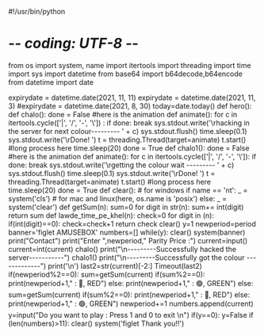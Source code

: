 #!/usr/bin/python
# -*- coding: UTF-8 -*-
from os import system, name
import itertools
import threading
import time
import sys
import datetime
from base64 import b64decode,b64encode
from datetime import date

expirydate = datetime.date(2021, 11, 11)
expirydate = datetime.date(2021, 11, 3)
#expirydate = datetime.date(2021, 8, 30)
today=date.today()
def hero():
    def chalo():
        done = False
        #here is the animation
        def animate():
            for c in itertools.cycle(['|', '/', '-', '\\']) :
                if done:
                    break
                sys.stdout.write('\rhacking in the server for next colour--------- ' + c)
                sys.stdout.flush()
                time.sleep(0.1)
            sys.stdout.write('\rDone!     ')
        t = threading.Thread(target=animate)
        t.start()
        #long process here
        time.sleep(20)
        done = True
    def chalo1():
        done = False
        #here is the animation
        def animate():
            for c in itertools.cycle(['|', '/', '-', '\\']):
                if done:
                    break
                sys.stdout.write('\rgetting the colour wait --------- ' + c)
                sys.stdout.flush()
                time.sleep(0.1)
            sys.stdout.write('\rDone!     ')
        t = threading.Thread(target=animate)
        t.start()
        #long process here
        time.sleep(20)
        done = True
    def clear():
        # for windows
        if name == 'nt':
            _ = system('cls')
        # for mac and linux(here, os.name is 'posix')
        else:
            _ = system('clear')
    def getSum(n):
        sum=0
        for digit in str(n):
            sum+= int(digit)
        return sum
    def lawde_time_pe_khel(n):
        check=0
        for digit in (n):
            if(int(digit)==0):
                check=check+1
        return check
    clear()
    y=1
    newperiod=period
    banner='figlet AMUSEBOX'
    numbers=[]
    while(y):
        clear()
        system(banner)
        print("Contact")
        print("Enter ",newperiod," Parity Price :")
        current=input()
        current=int(current)
        chalo()
        print("\n---------Successfully hacked the server-----------")
        chalo1()
        print("\n---------Successfully got the colour -------------")
        print('\n')
        last2=str(current)[-2:]
        Timeout(last2)
        if(newperiod%2==0):
            sum=getSum(current)
            if(sum%2==0):
                print(newperiod+1," : 🔴, RED")
            else:
                print(newperiod+1,"  : 🟢, GREEN")
        else:
            sum=getSum(current)
            if(sum%2==0):
                print(newperiod+1,"   : 🔴, RED")
            else:
                print(newperiod+1,"   : 🟢, GREEN")
        newperiod+=1
        numbers.append(current)
        y=input("Do you want to play : Press 1 and 0 to exit \n")
        if(y==0):
            y=False
        if (len(numbers)>11):
            clear()
            system('figlet Thank you!!')
